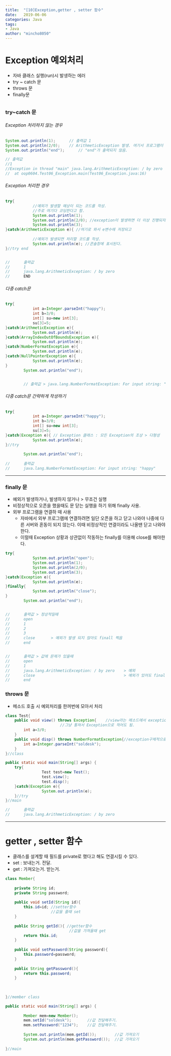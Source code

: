 ```yaml
---
title:  "[10]Exception,getter , setter 함수"
date:   2019-06-06
categories: Java
tags: 
- Java
author: "mincho8050"
---
```


# Exception 예외처리

- 자바 클래스 실행(run)시 발생하는 에러
- try ~ catch 문
- throws 문
- finally문



###### 

### try~catch 문



###### Exception 처리하지 않는 경우

```java
System.out.println(1);		// 출력값 1
System.out.println(2/0);	// ArithmeticException 발생. 여기서 프로그램이 멈춤 (exception미처리)
System.out.println("end");		// "end"가 출력되지 않음.

// 출력값
//1
//Exception in thread "main" java.lang.ArithmeticException: / by zero
//	at oop0604.Test06_Exception.main(Test06_Exception.java:16)
```



###### Exception 처리한 경우

```java
try{
			//예외가 발생할 예상이 되는 코드를 작성.
			//주로 여기다 코딩한다고 함.
			System.out.println(1);
			System.out.println(2/0); //exception이 발생하면 더 이상 진행되지 않고.
			System.out.println(3);
}catch(ArithmeticException e){ //여기로 와서 e변수에 저장되고
			
			//예외가 발생되면 처리할 코드를 작성.
			System.out.println(e); //콘솔창에 표시된다.
}//try end


//		출력값
// 		1
//		java.lang.ArithmeticException: / by zero
//		END
```



###### 다중 catch문 

```java
try{
			int a=Integer.parseInt("happy");
			int b=3/0;
			int[] su=new int[3];
			su[3]=5;
}catch(ArithmeticException e){
			System.out.println(e);
}catch(ArrayIndexOutOfBoundsException e){
			System.out.println(e);
}catch(NumberFormatException e){
			System.out.println(e);
}catch(NullPointerException e){
			System.out.println(e);
}
		System.out.println("end");


		// 출력값 > java.lang.NumberFormatException: For input string: "happy"
```



###### 다중 catch문 간략하게 작성하기

```java
try{
			int a=Integer.parseInt("happy");
			int b=3/0;
			int[] su=new int[3];
			su[3]=5;
}catch(Exception e){ // Exception 클래스 : 모든 Exception의 조상 > 다형성
			System.out.println(e);
}//try
		
		System.out.println("end");
		
//		출력값
//		java.lang.NumberFormatException: For input string: "happy"

```





------







### finally 문

- 예외가 발생하거나, 발생하지 않거나 > 무조건 실행
- 비정상적으로 오픈을 했을때도 문 닫는 실행을 하기 위해 finally 사용.
- 외부 프로그램을 연결하 때 사용
  - 자바에서 외부 프로그램에 연결하려면 일단 오픈을 하고 닫고 나와야 나중에 다른 서버와 혼동이 되지 않는다. 이때 비정상적인 연결이라도 나올땐 닫고 나와야 한다. 
  - 이럴때 Exception 상황과 상관없이 작동하는 finally를 이용해 close를 해야한다. 

```java
try{
			System.out.println("open");
			System.out.println(1);
			System.out.println(2/0);
			System.out.println(3);
}catch(Exception e){
			System.out.println(e);
}finally{
			System.out.println("close"); 
}
		System.out.println("end");


//		출력값 > 정상적일때
//		open
//		1
//		2
//		3
//		close		> 예외가 발생 되지 않아도 finall 찍음
//		end


//		출력값 > 값에 문제가 있을때
//		open
//		1
//		java.lang.ArithmeticException: / by zero	> 예외
//		close 										> 예외가 있어도 finally를 찍음.
//		end
```







### throws 문

- 메소드 호출 시 예외처리를 한꺼번에 모아서 처리
```java
class Test{
	public void view() throws Exception{	//view라는 메소드에서 exception이 발생하면 던지라는 것.
						//그냥 퉁쳐서 Exception으로 적어도 됨.
		int a=3/0;
	}
	public void disp() throws NumberFormatException{//exception구체적으로 적은거
		int a=Integer.parseInt("soldesk");
	}
}//class
```

```java
public static void main(String[] args) {
	try{
				Test test=new Test();
				test.view();
				test.disp();
	}catch(Exception e){
				System.out.println(e);
	}//try
}//main		

//		출력값
//		java.lang.ArithmeticException: / by zero
```







------







# getter , setter 함수

- 클래스를 설계할 때 필드를 private로 했다고 해도 연결시킬 수 있다.
- set : 보내는거. 전달.
- get : 가져오는거. 받는거.



```java
class Member{
	
	private String id;
	private String password;
	
	public void setId(String id){
		this.id=id; //setter함수
					//값을 줄때 set
	}
    
	public String getId(){ //getter함수
							//값을 가져올때 get
		return this.id;
	}
	
	public void setPassword(String password){
		this.password=password;
	}
    
	public String getPassword(){
		return this.password;
	}
	
    
    
}//member class
```

```java
public static void main(String[] args) {
    
   		Member mem=new Member();
		mem.setId("soldesk");		//값 전달해주기.
		mem.setPassword("1234");	//값 전달해주기. 
		
		System.out.println(mem.getId());		//값 가져오기
		System.out.println(mem.getPassword());	//값 가져오기
    
}//main
```



